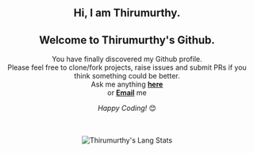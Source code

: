 
<div align="center">
  <h2> Hi, I am Thirumurthy. </h2>
  <h2> Welcome to Thirumurthy's Github.</h2>
</div>

<div align="center">

You have finally discovered my Github profile. <br>
Please feel free to clone/fork projects, raise issues and submit PRs if you think something could be better. <br>
Ask me anything <a href="https://github.com/thirumurthy/thirumurthy/issues/new"><b>here</b></a><br>
or <a href="mailto:91thiru@gmail.com"><b>Email</b></a> me

<i>Happy Coding!</i> 😊


</br>
</br>
<img align="center" src="https://github-readme-stats.vercel.app/api/top-langs/?username=thirumurthy&layout=compact&theme=algolia" alt="Thirumurthy's Lang Stats">


</div>

<!--
**thirumurthy/thirumurthy** is a ✨ _special_ ✨ repository because its `README.md` (this file) appears on your GitHub profile.

Here are some ideas to get you started:

- 🔭 I’m currently working on ...
- 🌱 I’m currently learning ...
- 👯 I’m looking to collaborate on ...
- 🤔 I’m looking for help with ...
- 💬 Ask me about ...
- 📫 How to reach me: ...
- 😄 Pronouns: ...
- ⚡ Fun fact: ...
-->
